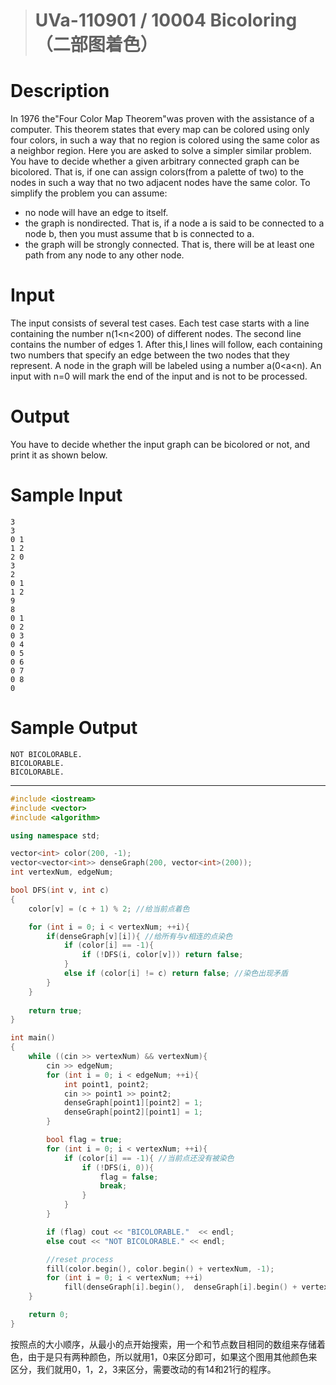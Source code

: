 > # UVa-110901 / 10004 Bicoloring（二部图着色）

# Description

In 1976 the"Four Color Map Theorem"was proven with the assistance of a computer. This theorem states that every map can be colored using only four colors, in such a way that no region is colored using the same color as a neighbor region.
Here you are asked to solve a simpler similar problem. You have to decide whether a given arbitrary connected graph can be bicolored. That is, if one can assign colors(from a palette of two) to the nodes in such a way that no two adjacent nodes have the same color. To simplify the problem you can assume:

* no node will have an edge to itself.
* the graph is nondirected. That is, if a node a is said to be connected to a node b, then you must assume that b is connected to a.
* the graph will be strongly connected. That is, there will be at least one path from any node to any other node.

# Input

The input consists of several test cases. Each test case starts with a line containing the number n(1<n<200) of different nodes. The second line contains the number of edges 1. After this,I lines will follow, each containing two numbers that specify an edge between the two nodes that they represent.
A node in the graph will be labeled using a number a(0<a<n).
An input with n=0 will mark the end of the input and is not to be processed.

# Output

You have to decide whether the input graph can be bicolored or not, and print it as shown below.

# Sample Input

```
3
3
0 1
1 2
2 0
3
2
0 1
1 2
9
8
0 1
0 2
0 3
0 4
0 5
0 6
0 7
0 8
0
```

# Sample Output

```
NOT BICOLORABLE.
BICOLORABLE.
BICOLORABLE.
```

---

```c++
#include <iostream>
#include <vector>
#include <algorithm>

using namespace std;

vector<int> color(200, -1);
vector<vector<int>> denseGraph(200, vector<int>(200));
int vertexNum, edgeNum;

bool DFS(int v, int c)
{
    color[v] = (c + 1) % 2; //给当前点着色

    for (int i = 0; i < vertexNum; ++i){
        if(denseGraph[v][i]){ //给所有与v相连的点染色
            if (color[i] == -1){
                if (!DFS(i, color[v])) return false;
            }
            else if (color[i] != c) return false; //染色出现矛盾
        }
    }
    
    return true;
}

int main()
{
    while ((cin >> vertexNum) && vertexNum){
        cin >> edgeNum;
        for (int i = 0; i < edgeNum; ++i){
            int point1, point2;
            cin >> point1 >> point2;
            denseGraph[point1][point2] = 1;
            denseGraph[point2][point1] = 1;
        }

        bool flag = true;
        for (int i = 0; i < vertexNum; ++i){
            if (color[i] == -1){ //当前点还没有被染色
                if (!DFS(i, 0)){
                    flag = false;
                    break;
                }
            }
        }

        if (flag) cout << "BICOLORABLE."  << endl;
        else cout << "NOT BICOLORABLE." << endl;

        //reset process
        fill(color.begin(), color.begin() + vertexNum, -1);
        for (int i = 0; i < vertexNum; ++i)
            fill(denseGraph[i].begin(),  denseGraph[i].begin() + vertexNum, 0);
    }

    return 0;
}
```

按照点的大小顺序，从最小的点开始搜索，用一个和节点数目相同的数组来存储着色，由于是只有两种颜色，所以就用1，0来区分即可，如果这个图用其他颜色来区分，我们就用0，1，2，3来区分，需要改动的有14和21行的程序。